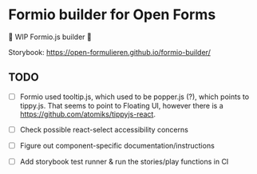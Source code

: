 # Formio builder for Open Forms

:construction: WIP Formio.js builder :construction:

Storybook: https://open-formulieren.github.io/formio-builder/

## TODO

- [ ] Formio used tooltip.js, which used to be popper.js (?), which points to tippy.js. That seems
      to point to Floating UI, however there is a https://github.com/atomiks/tippyjs-react.

- [ ] Check possible react-select accessibility concerns

- [ ] Figure out component-specific documentation/instructions

- [ ] Add storybook test runner & run the stories/play functions in CI

